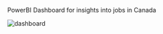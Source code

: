 PowerBI Dashboard for insights into jobs in Canada

![dashboard](https://github.com/iriteshnagpal/iriteshnagpal/assets/105557892/39611032-807e-4461-824e-4f7efbd405d3)
